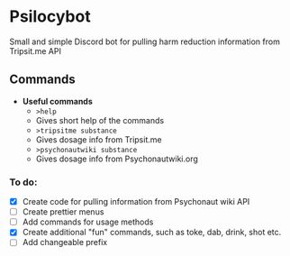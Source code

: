 # Psilocybot
Small and simple Discord bot for pulling harm reduction information from Tripsit.me API


## Commands
* **Useful commands**
  * `>help`
  * Gives short help of the commands
  * `>tripsitme substance`
  * Gives dosage info from Tripsit.me
  * `>psychonautwiki substance`
  * Gives dosage info from Psychonautwiki.org

### To do:
- [x] Create code for pulling information from Psychonaut wiki API
- [ ] Create prettier menus
- [ ] Add commands for usage methods
- [x] Create additional "fun" commands, such as toke, dab, drink, shot etc.
- [ ] Add changeable prefix
